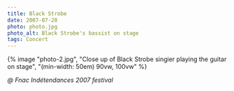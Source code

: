 ```yaml
---
title: Black Strobe
date: 2007-07-28
photo: photo.jpg
photo_alt: Black Strobe's bassist on stage
tags: Concert
---
```


{% image "photo-2.jpg", "Close up of Black Strobe singier playing the guitar on stage", "(min-width: 50em) 90vw, 100vw" %}

_@ Fnac Indétendances 2007 festival_
